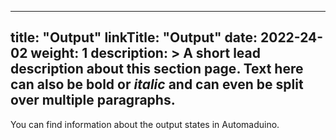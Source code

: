 
---
title: "Output"
linkTitle: "Output"
date: 2022-24-02
weight: 1
description: >
  A short lead description about this section page. Text here can also be **bold** or _italic_ and can even be split over multiple paragraphs.
---

You can find information about the output states in Automaduino.